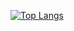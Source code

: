 [![Top Langs](https://github-readme-stats.vercel.app/api/top-langs/?username=GabbyYam&layout=compact)](https://github.com/anuraghazra/github-readme-stats)
